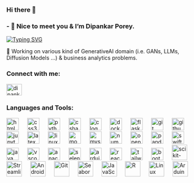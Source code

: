 ### Hi there 👋

### - 🔭 Nice to meet you & I’m Dipankar Porey.

[![Typing SVG](https://readme-typing-svg.demolab.com/?lines=Hello%20👋%2C%20Nice%20To%20Meet%20You%20This%20is%20Dipankar%20Porey)](https://git.io/typing-svg)

🌱 Working on various kind of GenerativeAI domain (i.e. GANs, LLMs, Diffusion Models ...) & business analytics problems.

<h3 align="left">Connect with me:</h3>
<p align="left">
<a href="https://www.linkedin.com/in/dipankar-porey-403320259" target="blank"><img align="center" src="https://raw.githubusercontent.com/rahuldkjain/github-profile-readme-generator/master/src/images/icons/Social/linked-in-alt.svg" alt="dipankarporey" height="30" width="40" /></a>
</p>


<h3 align="left">Languages and Tools:</h3>
<p align="left">
  
  <div align="left">
  <img src="https://cdn.jsdelivr.net/gh/devicons/devicon/icons/html5/html5-original.svg" height="32" alt="html5 logo"  />
  <img width="14" />
  <img src="https://cdn.jsdelivr.net/gh/devicons/devicon/icons/css3/css3-original.svg" height="32" alt="css3 logo"  />
  <img width="14" />
  <img src="https://cdn.jsdelivr.net/gh/devicons/devicon/icons/python/python-original.svg" height="32" alt="python logo"  />
  <img width="14" />
  <img src="https://cdn.jsdelivr.net/gh/devicons/devicon/icons/csharp/csharp-original.svg" height="32" alt="csharp logo"  />
  <img width="14" />
  <img src="https://cdn.jsdelivr.net/gh/devicons/devicon/icons/c/c-original.svg" height="32" alt="c logo"  />
  <img width="14" />
  <img src="https://cdn.jsdelivr.net/gh/devicons/devicon/icons/docker/docker-original.svg" height="32" alt="docker logo"  />
  <img width="14" />
  <img src="https://skillicons.dev/icons?i=flask" height="32" alt="flask logo"  />
  <img width="14" />
  <img src="https://cdn.jsdelivr.net/gh/devicons/devicon/icons/git/git-original.svg" height="32" alt="git logo"  />
  <img width="14" />
  <img src="https://skillicons.dev/icons?i=github" height="32" alt="github logo"  />
  <img width="14" />
  <img src="https://cdn.jsdelivr.net/gh/devicons/devicon/icons/jupyter/jupyter-original.svg" height="32" alt="jupyter logo"  />
  <img width="14" />
  <img src="https://skillicons.dev/icons?i=latex" height="32" alt="latex logo"  />
  <img width="14" />
  <img src="https://cdn.jsdelivr.net/gh/devicons/devicon/icons/linux/linux-original.svg" height="32" alt="linux logo"  />
  <img width="14" />
  <img src="https://skillicons.dev/icons?i=mongodb" height="32" alt="mongodb logo"  />
  <img width="14" />
  <img src="https://skillicons.dev/icons?i=mysql" height="32" alt="mysql logo"  />
  <img width="14" />
  <img src="https://cdn.jsdelivr.net/gh/devicons/devicon/icons/numpy/numpy-original.svg" height="32" alt="numpy logo"  />
  <img width="14" />
  <img src="https://cdn.jsdelivr.net/gh/devicons/devicon/icons/opencv/opencv-original.svg" height="32" alt="opencv logo"  />
  <img width="14" />
  <img src="https://cdn.jsdelivr.net/gh/devicons/devicon/icons/pandas/pandas-original.svg" height="32" alt="pandas logo"  />
  <img width="14" />
  <img src="https://cdn.jsdelivr.net/gh/devicons/devicon/icons/swift/swift-original.svg" height="32" alt="swift logo"  />
  <img width="14" />
  <img src="https://cdn.jsdelivr.net/gh/devicons/devicon/icons/java/java-original.svg" height="32" alt="java logo"  />
  <img width="14" />
  <img src="https://cdn.jsdelivr.net/gh/devicons/devicon/icons/vscode/vscode-original.svg" height="32" alt="vscode logo"  />
  <img width="14" />
  <img src="https://cdn.simpleicons.org/anaconda/44A833" height="32" alt="anaconda logo"  />
  <img width="14" />
  <img src="https://cdn.simpleicons.org/selenium/43B02A" height="32" alt="selenium logo"  />
  <img width="14" />
  <img src="https://skillicons.dev/icons?i=arduino" height="32" alt="arduino logo"  />
  <img width="14" />
  <img src="https://skillicons.dev/icons?i=react" height="32" alt="react logo" />
  <img width="14" />
  <img src="https://skillicons.dev/icons?i=tailwind" height="32" alt="tailwind CSS logo" />
  <img width="14" />
  <img src="https://skillicons.dev/icons?i=bootstrap" height="32" alt="bootstrap logo"  />
  <img width="14" />
  <img src="https://upload.wikimedia.org/wikipedia/commons/0/05/Scikit_learn_logo_small.svg" alt="scikit-learn" width="40" height="40"/>
  <img width="14" />
  <img src="https://streamlit.io/images/brand/streamlit-mark-color.png" alt="Streamlit" width="40" height="40"/>
  <img width="14" />
  <img src="https://developer.android.com/studio/images/studio-icon-preview.svg" alt="Android Studio" width="40" height="40"/>
  <img width="14" />
  <img src="https://git-scm.com/images/logos/downloads/Git-Icon-1788C.png" alt="Git" width="40" height="40"/>
  <img width="14" />
  <img src="https://seaborn.pydata.org/_images/logo-mark-lightbg.svg" alt="Seaborn" width="40" height="40"/>
  <img width="14" />
  <img src="https://upload.wikimedia.org/wikipedia/commons/thumb/9/99/Unofficial_JavaScript_logo_2.svg/2048px-Unofficial_JavaScript_logo_2.svg.png" alt="JavaScript" width="40" height="40"/>
  <img width="14" />
  <img src="https://www.r-project.org/logo/Rlogo.svg" alt="R" width="40" height="40"/>
  <img width="14" />
  <img src="https://upload.wikimedia.org/wikipedia/commons/thumb/3/35/Tux.svg/1024px-Tux.svg.png" alt="Linux" width="40" height="40"/>
  <img width="14" />
  <img src="https://cdn.worldvectorlogo.com/logos/arduino-1.svg" alt="Arduino" width="40" height="40"/>
  <img width="14" />

</div>
